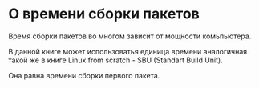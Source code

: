 # О времени сборки пакетов

Время сборки пакетов во многом зависит от мощности комьпьютера.

В данной книге может использоватья единица времени аналогичная такой же в книге Linux from scratch - SBU (Standart Build Unit).

Она равна времени сборки первого пакета.
